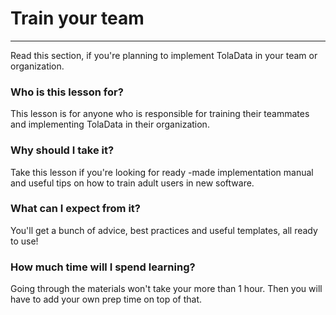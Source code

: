 # Train your team

---

Read this section, if you're planning to implement TolaData in your team or organization.

### Who is this lesson for?

This lesson is for anyone who is responsible for training their teammates and implementing TolaData in their organization.

### Why should I take it?

Take this lesson if you're looking for ready -made implementation manual and useful tips on how to train adult users in new software.

### What can I expect from it?

You'll get a bunch of advice, best practices and useful templates, all ready to use!

### How much time will I spend learning?

Going through the materials won't take your more than 1 hour. Then you will have to add your own prep time on top of that.

### 



